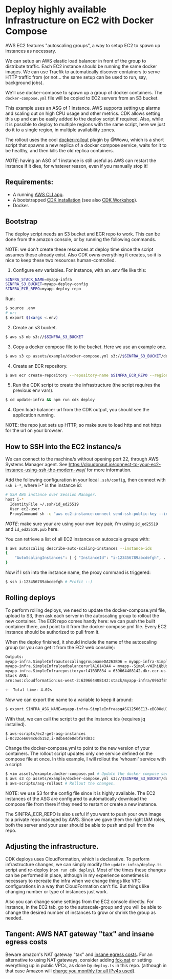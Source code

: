 # Deploy highly available Infrastructure on EC2 with Docker Compose

AWS EC2 features "autoscaling groups", a way to setup EC2 to spawn up instances as necessary.

We can setup an AWS elastic load balancer in front of the group to distribute traffic. Each EC2 instance should be running the same docker images. We can use Traefik to automatically discover containers to serve HTTP traffic from (or not... the same setup can be used to run, say, background jobs).

We'll use docker-compose to spawn up a group of docker containers. The `docker-compose.yml` file will be copied to EC2 servers from an S3 bucket.

This example uses an ASG of 1 instance. AWS supports setting up alarms and scaling out on high CPU usage and other metrics. CDK allows setting this up and can be easily added to the deploy script if required. Also, while it is possible to deploy to multiple regions with the same script, here we just do it to a single region, in multiple availability zones.

The rollout uses the cool [docker-rollout](https://github.com/Wowu/docker-rollout) plugin by @Wowu, which is a short script that spawns a new replica of a docker compose service, waits for it to be healthy, and then kills the old replica containers.

*NOTE*: having an ASG of 1 instance is still useful as AWS can restart the instance if it dies, for whatever reason, even if you manually stop it!

## Requirements:

* A running [AWS CLI app](https://docs.aws.amazon.com/cli/).
* A bootstrapped [CDK installation](https://docs.aws.amazon.com/cdk/v2/guide/getting_started.html#getting_started_bootstrap) (see also [CDK Workshop](https://cdkworkshop.com/)).
* Docker.

## Bootstrap

The deploy script needs an S3 bucket and ECR repo to work. This can be done from the amazon console, or by running the following commands.

NOTE: we don't create these resources at deploy time since the script assumes these already exist. Also CDK owns everything it creates, so it is nice to keep these two resources human-controlled.

1. Configure env variables. For instance, with an .env file like this:
```sh
SINFRA_STACK_NAME=myapp-infra
SINFRA_S3_BUCKET=myapp-deploy-config
SINFRA_ECR_REPO=myapp-deploy-repo
```

Run:
```sh
$ source .env
# or:
$ export $(xargs <.env)
```

2. Create an s3 bucket.
```sh
$ aws s3 mb s3://$SINFRA_S3_BUCKET
```

3. Copy a docker compose file to the bucket. Here we use an example one.
```sh
$ aws s3 cp assets/example/docker-compose.yml s3://$SINFRA_S3_BUCKET/docker-compose.yml
```

4. Create an ECR repository.
```sh
$ aws ecr create-repository --repository-name $SINFRA_ECR_REPO --region $(aws-scripts/ec2-region)
```

5. Run the CDK script to create the infrastructure (the script requires the previous env vars).
```sh
$ cd update-infra && npm run cdk deploy 
```

4. Open load-balancer url from the CDK output, you should see the application running.

NOTE: the repo just sets up HTTP, so make sure to load http and not https for the url on your browser.

## How to SSH into the EC2 instance/s

We can connect to the machine/s without opening port 22, through AWS Systems Manager agent. See https://cloudonaut.io/connect-to-your-ec2-instance-using-ssh-the-modern-way/ for more information.

Add the following configuration in your local `.ssh/config`, then connect with `ssh i-*`, where i-* is the instance id:
```sh
# SSH AWS instance over Session Manager.
host i-*
  IdentityFile ~/.ssh/id_ed25519
  User ec2-user
  ProxyCommand sh -c "aws ec2-instance-connect send-ssh-public-key --instance-id %h --instance-os-user %r --ssh-public-key 'file://~/.ssh/id_ed25519.pub' --availability-zone '$(aws ec2 describe-instances --instance-ids %h --query 'Reservations[0].Instances[0].Placement.AvailabilityZone' --output text)' && aws ssm start-session --target %h --document-name AWS-StartSSHSession --parameters 'portNumber=%p'"
```
*NOTE*: make sure your are using your own key pair, i'm using `id_ed25519` and `id_ed25519.pub` here.

You can retrieve a list of all EC2 instances on autoscale groups with:

```sh
$ aws autoscaling describe-auto-scaling-instances --instance-ids
{
    "AutoScalingInstances": [ { "InstanceId": "i-123456789abcdefgh", ... }, ... ]
}
```

Now if I ssh into the instance name, the proxy command is triggered:
```sh
$ ssh i-123456789abcdefgh # Profit :-)
```

## Rolling deploys

To perform rolling deploys, we need to update the docker-compose.yml file, upload to S3, then ask each server in the autoscaling group to rollout the new container. The ECR repo comes handy here: we can push the built container there, and point to it from the docker-compose.yml file. Every EC2 instance should be authorized to pull from it.

When the deploy finished, it should include the name of the autoscaling group (or you can get it from the EC2 web console):

```sh
Outputs:
myapp-infra.SimpleInfraautoscalinggroupnameDA263BD6 = myapp-infra-SimpleInfraasgASG12566E13-eBG0OeU1FTYA
myapp-infra.SimpleInfraloadbalancerurlA16143A4 = myapp--Simpl-vWIhiQbUsj7z-464640336.us-west-2.elb.amazonaws.com
myapp-infra.SimpleInfrarepositoryurl41B3F834 = 639664408142.dkr.ecr.us-west-2.amazonaws.com/myapp-deploy-repo
Stack ARN:
arn:aws:cloudformation:us-west-2:639664408142:stack/myapp-infra/0963f8f0-d04d-11ee-b18c-02b2bb8516b1

✨  Total time: 4.02s
```

Now we can export the name to a variable to keep it around:

```sh
$ export SINFRA_ASG_NAME=myapp-infra-SimpleInfraasgASG12566E13-eBG0OeU1FTYA
```

With that, we can call the script to get the instance ids (requires jq installed).

```sh
$ aws-scripts/ec2-get-asg-instances
i-0c22ce6694c6d5152,i-0db64de0ebfa7d83c
```

Change the docker-compose.yml to point to the new version of your containers.
The rollout script updates only one service defined on the compose file at once.
In this example, I will rollout the 'whoami' service with a script:

```sh
$ vim assets/example.docker-compose.yml # Update the docker compose service.
$ aws s3 cp assets/example/docker-compose.yml s3://$SINFRA_S3_BUCKET/docker-compose.yml # We need to update the changes to S3.
$ aws-scripts/asg-rollout # Rollout the changes.
```

NOTE: we use S3 for the config file since it is highly available. The EC2 instances of the ASG are configured to automatically download the compose file from there if they need to restart or create a new instance.

The SINFRA_ECR_REPO is also useful if you want to push your own image to a private repo managed by AWS. Since we gave them the right IAM roles, both the server and your user should be able to push and pull from the repo.

## Adjusting the infrastructure.

CDK deploys uses CloudFormation, which is declarative. To perform infrastructure changes, we can simply modify the `update-infra/deploy.ts` script and re-deploy (`npm run cdk deploy`). Most of the times these changes can be performed in place, although in my experience sometimes is necessary to recreate the infra when we change things like VPC configurations in a way that CloudFormation can't fix. But things like changing number or type of instances just work.

Also you can change some settings from the EC2 console directly. For instance, in the EC2 tab, go to the autoscale-group and you will be able to change the desired number of instances to grow or shrink the group as needed.

## Tangent: AWS NAT gateway "tax" and insane egress costs

Beware amazon's NAT gateway "tax" and [insane egress costs](https://blog.cloudflare.com/aws-egregious-egress). For an alternative to using NAT gateways, consider adding [fck-nat](https://fck-nat.dev/) or setting everything up in public VPCs, as done by `deploy.ts` in this repo. (although in that case Amazon will [charge you monthly for all IPv4s used](https://aws.amazon.com/blogs/aws/new-aws-public-ipv4-address-charge-public-ip-insights/)).